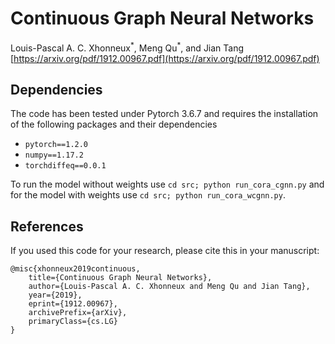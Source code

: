 # Continuous Graph Neural Networks
Louis-Pascal A. C. Xhonneux<sup>\*</sup>, Meng Qu<sup>\*</sup>, and Jian Tang  
[https://arxiv.org/pdf/1912.00967.pdf](https://arxiv.org/pdf/1912.00967.pdf)

## Dependencies

The code has been tested under Pytorch 3.6.7 and requires the installation of the following packages and their dependencies

 - `pytorch==1.2.0`
 - `numpy==1.17.2`
 - `torchdiffeq==0.0.1`

To run the model without weights use `cd src; python run_cora_cgnn.py` and for the model with weights use `cd src; python run_cora_wcgnn.py`.

## References
If you used this code for your research, please cite this in your manuscript:

```
@misc{xhonneux2019continuous,
    title={Continuous Graph Neural Networks},
    author={Louis-Pascal A. C. Xhonneux and Meng Qu and Jian Tang},
    year={2019},
    eprint={1912.00967},
    archivePrefix={arXiv},
    primaryClass={cs.LG}
}
```
